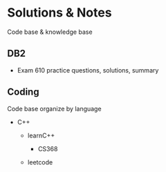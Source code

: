 # Solutions & Notes

Code base & knowledge base

## DB2

- Exam 610 practice questions, solutions, summary

## Coding

Code base organize by language

- C++
    - learnC++
        - CS368
        
    - leetcode
